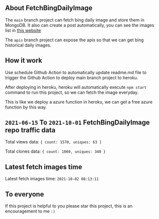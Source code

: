 ## About FetchBingDailyImage

The `main` branch project can fetch bing daily image and store them in MongoDB.
It also can create a post automatically, you can see the images list in [this website](https://oursalbum.netlify.app)

The `apis` branch project can expose the apis so that we can get bing historical daily images.

## How it work

Use schedule Github Action to automatically update readme.md file to trigger the Github Action to deploy main branch project to heroku.

After deploying in heroku, heroku will automatically execute `npm start` command to run this project, so we can fetch the image everyday.

This is like we deploy a azure function in heroku, we can get a free azure function by this way.

## `2021-06-15` To `2021-10-01` FetchBingDailyImage repo traffic data

Total views data: `{ count: 1570, uniques: 63 }`

Total clones data: `{ count: 1069, uniques: 340 }`

## Latest fetch images time

Latest fetch images time: `2021-10-02 08:13:11`

## To everyone

If this project is helpful to you please star this project, this is an encouragement to me `:)`




